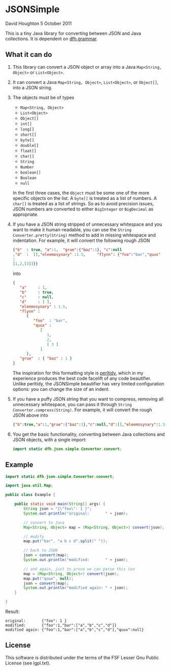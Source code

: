 JSONSimple
==========

David Houghton
5 October 2011

This is a tiny Java library for converting between JSON and Java collections. It is dependent on [dfh.grammar][grammar].

What it can do
--------------

1. This library can convert a JSON object or array into a Java `Map<String, Object>` or `List<Object>`.

2. It can convert a Java `Map<String, Object>`, `List<Object>`, or `Object[]`, into a JSON string.

3. The objects must be of types
   * `Map<String, Object>`
   * `List<Object>`
   * `Object[]`
   * `int[]`
   * `long[]`
   * `short[]`
   * `byte[]`
   * `double[]`
   * `float[]`
   * `char[]`
   * `String`
   * `Number`
   * `boolean[]`
   * `Boolean`
   * `null`

   In the first three cases, the `Object` must be some one of the more specific objects on the list. A `byte[]` is treated as a list of numbers. A `char[]` is treated as a list of strings. So as to avoid precision issues, JSON numbers are converted to either `BigInteger` or `BigDecimal` as appropriate.

4. If you have a JSON string stripped of unnecessary whitespace and you want to make it human-readable, you can use the `String Converter.pretty(String)` method to add in missing whitespace and indentation. For example, it will convert the following rough JSON

   ```json
   {"b"  : true, "a":1,  "grue":{"baz":1}, "c":null
   ,"d"  :	[],"eleemosynary" :1.5, 	"flynn": {"foo":"bar","quux"
   :
   [1,2,[3]]}}
   ```
   into

   ```json
   {
      "a"     : 1,
      "b"     : true,
      "c"     : null,
      "d"     : [ ],
      "eleemosynary" : 1.5,
      "flynn" : 
         {
            "foo"  : "bar",
            "quux" : 
               [
                  1,
                  2,
                  [ 3 ]
               ]
         },
      "grue"  : { "baz" : 1 }
   }
   ```

   The inspiration for this formatting style is [perltidy][], which in my experience produces the best code facelift of any code beautifier. Unlike perltidy, the JSONSimple beautifier has very limited configuration options: you can change the size of an indent.

5. If you have a puffy JSON string that you want to compress, removing all unnecessary whitespace, you can pass it through `String Converter.compress(String)`. For example, it will convert the rough JSON above into

   ```json
   {"b":true,"a":1,"grue":{"baz":1},"c":null,"d":[],"eleemosynary":1.5,"flynn":{"foo":"bar","quux":[1,2,[3]]}}
   ```
6. You get the basic functionality, converting between Java collections and JSON objects, with a single import:

   ```java
   import static dfh.json.simple.Converter.convert;
   ```

Example
-------

```java
import static dfh.json.simple.Converter.convert;

import java.util.Map;

public class Example {

	public static void main(String[] args) {
		String json = "{\"foo\": 1 }";
		System.out.println("original:       " + json);

		// convert to Java
		Map<String, Object> map = (Map<String, Object>) convert(json);

		// modify
		map.put("bar", "a b c d".split(" "));

		// back to JSON
		json = convert(map);
		System.out.println("modified:       " + json);

		// and again, just to prove we can parse this too
		map = (Map<String, Object>) convert(json);
		map.put("quux", null);
		json = convert(map);
		System.out.println("modified again: " + json);
	}

}
```

Result:

    original:       {"foo": 1 }
    modified:       {"foo":1,"bar":["a","b","c","d"]}
    modified again: {"foo":1,"bar":["a","b","c","d"],"quux":null}

License
-------

This software is distributed under the terms of the FSF Lesser Gnu Public License (see lgpl.txt).

[grammar]: http://dfhoughton.org/grammar/
[perltidy]: http://perltidy.sourceforge.net/
